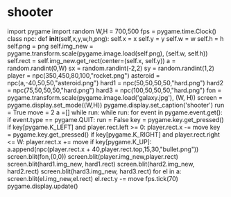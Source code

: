 # shooter
import pygame
import random
W,H = 700,500
fps = pygame.time.Clock()
class npc:
    def __init__(self,x,y,w,h,png):
        self.x = x
        self.y = y
        self.w = w
        self.h = h
        self.png = png
        self.img_new = pygame.transform.scale(pygame.image.load(self.png), (self.w, self.h))
        self.rect = self.img_new.get_rect(center=(self.x, self.y))
a = random.randint(0,W)
sx = random.randint(-2,2)
sy = random.randint(1,2)
player = npc(350,450,80,100,"rocket.png")
asteroid = npc(a,-40,50,50,"asteroid.png")
hard1 = npc(50,50,50,50,"hard.png")
hard2 = npc(75,50,50,50,"hard.png")
hard3 = npc(100,50,50,50,"hard.png")
fon = pygame.transform.scale(pygame.image.load('galaxy.jpg'), (W, H))
screen = pygame.display.set_mode((W,H))
pygame.display.set_caption('shooter')
run = True
move = 2
a =[]
while run:
    while run:
        for event in pygame.event.get():
            if event.type == pygame.QUIT:
                run = False
        key = pygame.key.get_pressed()
        if key[pygame.K_LEFT] and player.rect.left >= 0:
            player.rect.x -= move
        key = pygame.key.get_pressed()
        if key[pygame.K_RIGHT] and player.rect.right <= W:
            player.rect.x += move
        if key[pygame.K_UP]:
            a.append(npc(player.rect.x + 40,player.rect.top,15,30,"bullet.png"))
        screen.blit(fon,(0,0))
        screen.blit(player.img_new,player.rect)
        screen.blit(hard1.img_new, hard1.rect)
        screen.blit(hard2.img_new, hard2.rect)
        screen.blit(hard3.img_new, hard3.rect)
        for el in a:
            screen.blit(el.img_new,el.rect)
            el.rect.y -= move
        fps.tick(70)
        pygame.display.update()
